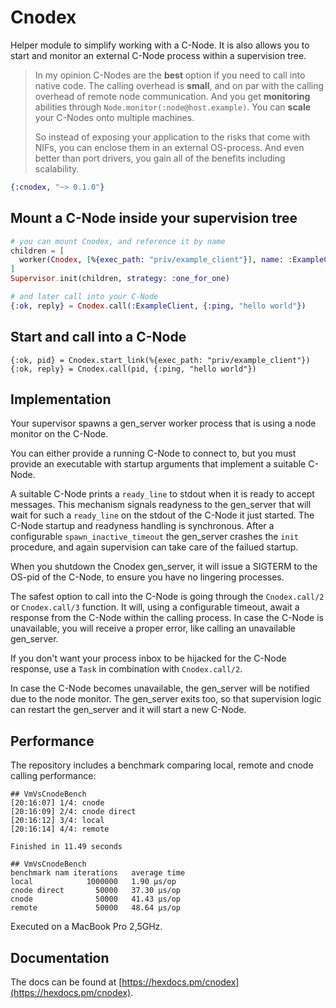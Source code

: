 # Cnodex

Helper module to simplify working with a C-Node. It is also allows you to start and monitor
an external C-Node process within a supervision tree.

> In my opinion C-Nodes are the **best** option if you need to call into native code.
> The calling overhead is **small**, and on par with the calling overhead of remote node communication.
> And you get **monitoring** abilities through `Node.monitor(:node@host.example)`.
> You can **scale** your C-Nodes onto multiple machines.
>
> So instead of exposing your application to the risks that come with NIFs, you can enclose them in
> an external OS-process. And even better than port drivers, you gain all of the benefits including
> scalability.

```elixir
{:cnodex, "~> 0.1.0"}
```

## Mount a C-Node inside your supervision tree

```elixir
# you can mount Cnodex, and reference it by name
children = [
  worker(Cnodex, [%{exec_path: "priv/example_client"}], name: :ExampleClient)
]
Supervisor.init(children, strategy: :one_for_one)

# and later call into your C-Node
{:ok, reply} = Cnodex.call(:ExampleClient, {:ping, "hello world"})
```

## Start and call into a C-Node

```
{:ok, pid} = Cnodex.start_link(%{exec_path: "priv/example_client"})
{:ok, reply} = Cnodex.call(pid, {:ping, "hello world"})
```

## Implementation

Your supervisor spawns a gen\_server worker process that is using a node monitor on the C-Node.

You can either provide a running C-Node to connect to, but you must provide an executable with startup arguments that
implement a suitable C-Node.

A suitable C-Node prints a `ready_line` to stdout when it is ready to accept messages. This mechanism
signals readyness to the gen\_server that will wait for such a `ready_line` on the stdout of the C-Node it just started.
The C-Node startup and readyness handling is synchronous. After a configurable `spawn_inactive_timeout`
the gen\_server crashes the `init` procedure, and again supervision can take care of the failued startup.

When you shutdown the Cnodex gen\_server, it will issue a SIGTERM to the OS-pid of the C-Node, to ensure you have no lingering processes.

The safest option to call into the C-Node is going through the `Cnodex.call/2` or `Cnodex.call/3` function.
It will, using a configurable timeout, await a response from the C-Node within the calling process.
In case the C-Node is unavailable, you will receive a proper error, like calling an unavailable gen\_server.

If you don't want your process inbox to be hijacked for the C-Node response, use a `Task` in combination with `Cnodex.call/2`.

In case the C-Node becomes unavailable, the gen\_server will be notified due to the node monitor.
The gen\_server exits too, so that supervision logic can restart the gen\_server and it will start a new C-Node.


## Performance

The repository includes a benchmark comparing local, remote and cnode calling performance:

```console
## VmVsCnodeBench
[20:16:07] 1/4: cnode
[20:16:09] 2/4: cnode direct
[20:16:12] 3/4: local
[20:16:14] 4/4: remote

Finished in 11.49 seconds

## VmVsCnodeBench
benchmark nam iterations   average time 
local            1000000   1.90 µs/op
cnode direct       50000   37.30 µs/op
cnode              50000   41.43 µs/op
remote             50000   48.64 µs/op
```

Executed on a MacBook Pro 2,5GHz.

## Documentation

The docs can be found at [https://hexdocs.pm/cnodex](https://hexdocs.pm/cnodex).

